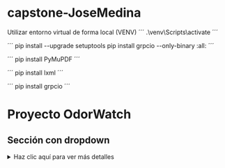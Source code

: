 # capstone-JoseMedina

Utilizar entorno virtual de forma local (VENV)
´´´
.\venv\Scripts\activate
´´´

´´´
pip install --upgrade setuptools
pip install grpcio --only-binary :all:
´´´

´´´
pip install PyMuPDF
´´´

´´´
pip install lxml
´´´

´´´
pip install grpcio
´´´

# Proyecto OdorWatch

## Sección con dropdown

<details>
  <summary>Haz clic aquí para ver más detalles</summary>

  Aquí puedes añadir información adicional que estará oculta hasta que el usuario haga clic en el resumen.

  - Item 1
  - Item 2
  - Item 3

  También puedes incluir código, imágenes, o cualquier otro contenido que soporte Markdown o HTML.

  ```python
  print("Este es un ejemplo de código en Python")
